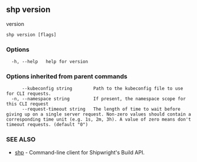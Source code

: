 ## shp version

version

```
shp version [flags]
```

### Options

```
  -h, --help   help for version
```

### Options inherited from parent commands

```
      --kubeconfig string        Path to the kubeconfig file to use for CLI requests.
  -n, --namespace string         If present, the namespace scope for this CLI request
      --request-timeout string   The length of time to wait before giving up on a single server request. Non-zero values should contain a corresponding time unit (e.g. 1s, 2m, 3h). A value of zero means don't timeout requests. (default "0")
```

### SEE ALSO

* [shp](shp.md)	 - Command-line client for Shipwright's Build API.

